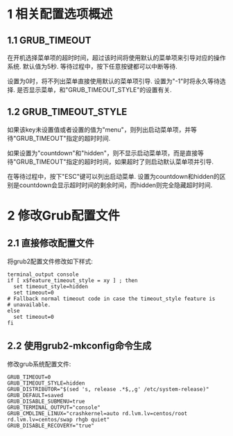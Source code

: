 
# 1 相关配置选项概述

## 1.1 GRUB\_TIMEOUT

在开机选择菜单项的超时时间，超过该时间将使用默认的菜单项来引导对应的操作系统. 默认值为5秒. 等待过程中，按下任意按键都可以中断等待. 

设置为0时，将不列出菜单直接使用默认的菜单项引导. 
设置为"-1"时将永久等待选择. 
是否显示菜单，和"GRUB\_TIMEOUT\_STYLE"的设置有关. 

## 1.2 GRUB\_TIMEOUT\_STYLE

如果该key未设置值或者设置的值为"menu"，则列出启动菜单项，并等待"GRUB\_TIMEOUT"指定的超时时间. 

如果设置为"countdown"和"hidden"，则不显示启动菜单项，而是直接等待"GRUB\_TIMEOUT"指定的超时时间，如果超时了则启动默认菜单项并引导. 

在等待过程中，按下"ESC"键可以列出启动菜单. 设置为countdown和hidden的区别是countdown会显示超时时间的剩余时间，而hidden则完全隐藏超时时间. 

# 2 修改Grub配置文件

## 2.1 直接修改配置文件

将grub2配置文件修改如下样式: 

```
terminal_output console
if [ x$feature_timeout_style = xy ] ; then
  set timeout_style=hidden
  set timeout=0
# Fallback normal timeout code in case the timeout_style feature is
# unavailable.
else
  set timeout=0
fi
```

## 2.2 使用grub2\-mkconfig命令生成

修改grub系统配置文件: 

```
GRUB_TIMEOUT=0
GRUB_TIMEOUT_STYLE=hidden
GRUB_DISTRIBUTOR="$(sed 's, release .*$,,g' /etc/system-release)"
GRUB_DEFAULT=saved
GRUB_DISABLE_SUBMENU=true
GRUB_TERMINAL_OUTPUT="console"
GRUB_CMDLINE_LINUX="crashkernel=auto rd.lvm.lv=centos/root rd.lvm.lv=centos/swap rhgb quiet"
GRUB_DISABLE_RECOVERY="true"
```